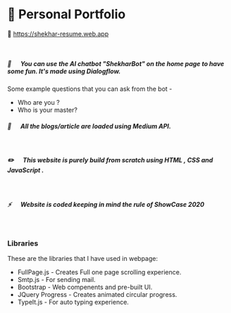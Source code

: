 
# 🧒 Personal Portfolio 
  🔗 https://shekhar-resume.web.app
&nbsp;

&nbsp;

##### 🤖  &emsp;   You can use the AI chatbot "ShekharBot" on the home page to have some fun. It's made using Dialogflow. 
Some example questions that you can ask from the bot - 
* Who are you ?
* Who is your master?

##### 📝  &emsp;   All the blogs/article are loaded using Medium API.

&nbsp;
##### ✏️   &emsp; This website is purely build from scratch using HTML , CSS and JavaScript  .
&nbsp;
##### ⚡  &emsp;   Website is coded keeping in mind the rule of ShowCase 2020
&nbsp;


### Libraries

These are the libraries that I have used in webpage:

*  FullPage.js - Creates Full one page scrolling experience.
* Smtp.js - For sending mail.
* Bootstrap - Web compenents and pre-built UI.
* JQuery Progress - Creates animated circular progress.
* TypeIt.js - For auto typing experience.


